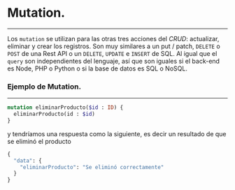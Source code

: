 # Mutation.
---
Los ``mutation`` se utilizan para las otras tres acciones del *CRUD*: actualizar, eliminar y crear los registros.
Son muy similares a un put / patch, ``DELETE`` o ``POST`` de una Rest API o un ``DELETE``, ``UPDATE`` e ``INSERT`` de SQL.
Al igual que el ``query`` son independientes del lenguaje, así que son iguales si el back-end es Node, PHP o Python o si la base de datos es SQL o NoSQL.

### Ejemplo de Mutation.
---
````GraphQL
mutation eliminarProducto($id : ID) {
  eliminarProducto(id : $id)
}
````
y tendríamos una respuesta como la siguiente, es decir un resultado de que se eliminó el producto
````GraphQL
{
  "data": {
    "eliminarProducto": "Se eliminó correctamente"
  }
}
````
